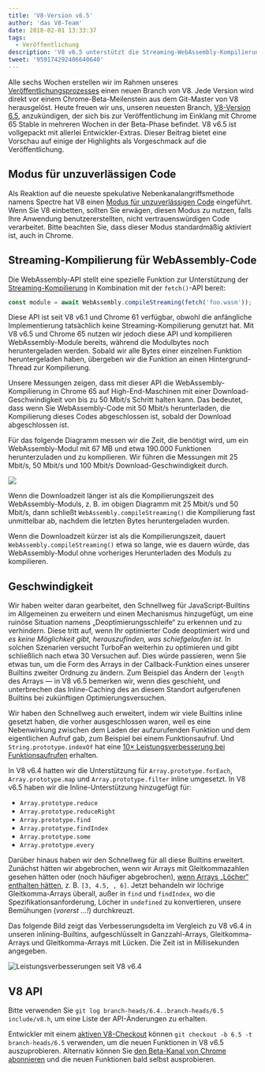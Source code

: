 ```yaml
---
title: 'V8-Version v6.5'
author: 'das V8-Team'
date: 2018-02-01 13:33:37
tags:
  - Veröffentlichung
description: 'V8 v6.5 unterstützt die Streaming-WebAssembly-Kompilierung und umfasst einen neuen “Modus für unzuverlässigen Code”.'
tweet: '959174292406640640'
---
```

Alle sechs Wochen erstellen wir im Rahmen unseres [Veröffentlichungsprozesses](/docs/release-process) einen neuen Branch von V8. Jede Version wird direkt vor einem Chrome-Beta-Meilenstein aus dem Git-Master von V8 herausgelöst. Heute freuen wir uns, unseren neuesten Branch, [V8-Version 6.5](https://chromium.googlesource.com/v8/v8.git/+log/branch-heads/6.5), anzukündigen, der sich bis zur Veröffentlichung im Einklang mit Chrome 65 Stable in mehreren Wochen in der Beta-Phase befindet. V8 v6.5 ist vollgepackt mit allerlei Entwickler-Extras. Dieser Beitrag bietet eine Vorschau auf einige der Highlights als Vorgeschmack auf die Veröffentlichung.

<!--truncate-->
## Modus für unzuverlässigen Code

Als Reaktion auf die neueste spekulative Nebenkanalangriffsmethode namens Spectre hat V8 einen [Modus für unzuverlässigen Code](/docs/untrusted-code-mitigations) eingeführt. Wenn Sie V8 einbetten, sollten Sie erwägen, diesen Modus zu nutzen, falls Ihre Anwendung benutzererstellten, nicht vertrauenswürdigen Code verarbeitet. Bitte beachten Sie, dass dieser Modus standardmäßig aktiviert ist, auch in Chrome.

## Streaming-Kompilierung für WebAssembly-Code

Die WebAssembly-API stellt eine spezielle Funktion zur Unterstützung der [Streaming-Kompilierung](https://developers.google.com/web/updates/2018/04/loading-wasm) in Kombination mit der `fetch()`-API bereit:

```js
const module = await WebAssembly.compileStreaming(fetch('foo.wasm'));
```

Diese API ist seit V8 v6.1 und Chrome 61 verfügbar, obwohl die anfängliche Implementierung tatsächlich keine Streaming-Kompilierung genutzt hat. Mit V8 v6.5 und Chrome 65 nutzen wir jedoch diese API und kompilieren WebAssembly-Module bereits, während die Modulbytes noch heruntergeladen werden. Sobald wir alle Bytes einer einzelnen Funktion heruntergeladen haben, übergeben wir die Funktion an einen Hintergrund-Thread zur Kompilierung.

Unsere Messungen zeigen, dass mit dieser API die WebAssembly-Kompilierung in Chrome 65 auf High-End-Maschinen mit einer Download-Geschwindigkeit von bis zu 50 Mbit/s Schritt halten kann. Das bedeutet, dass wenn Sie WebAssembly-Code mit 50 Mbit/s herunterladen, die Kompilierung dieses Codes abgeschlossen ist, sobald der Download abgeschlossen ist.

Für das folgende Diagramm messen wir die Zeit, die benötigt wird, um ein WebAssembly-Modul mit 67 MB und etwa 190.000 Funktionen herunterzuladen und zu kompilieren. Wir führen die Messungen mit 25 Mbit/s, 50 Mbit/s und 100 Mbit/s Download-Geschwindigkeit durch.

![](/_img/v8-release-65/wasm-streaming-compilation.svg)

Wenn die Downloadzeit länger ist als die Kompilierungszeit des WebAssembly-Moduls, z. B. im obigen Diagramm mit 25 Mbit/s und 50 Mbit/s, dann schließt `WebAssembly.compileStreaming()` die Kompilierung fast unmittelbar ab, nachdem die letzten Bytes heruntergeladen wurden.

Wenn die Downloadzeit kürzer ist als die Kompilierungszeit, dauert `WebAssembly.compileStreaming()` etwa so lange, wie es dauern würde, das WebAssembly-Modul ohne vorheriges Herunterladen des Moduls zu kompilieren.

## Geschwindigkeit

Wir haben weiter daran gearbeitet, den Schnellweg für JavaScript-Builtins im Allgemeinen zu erweitern und einen Mechanismus hinzugefügt, um eine ruinöse Situation namens „Deoptimierungsschleife“ zu erkennen und zu verhindern. Diese tritt auf, wenn Ihr optimierter Code deoptimiert wird und _es keine Möglichkeit gibt, herauszufinden, was schiefgelaufen ist_. In solchen Szenarien versucht TurboFan weiterhin zu optimieren und gibt schließlich nach etwa 30 Versuchen auf. Dies würde passieren, wenn Sie etwas tun, um die Form des Arrays in der Callback-Funktion eines unserer Builtins zweiter Ordnung zu ändern. Zum Beispiel das Ändern der `length` des Arrays — in V8 v6.5 bemerken wir, wenn dies geschieht, und unterbrechen das Inline-Caching des an diesem Standort aufgerufenen Builtins bei zukünftigen Optimierungsversuchen.

Wir haben den Schnellweg auch erweitert, indem wir viele Builtins inline gesetzt haben, die vorher ausgeschlossen waren, weil es eine Nebenwirkung zwischen dem Laden der aufzurufenden Funktion und dem eigentlichen Aufruf gab, zum Beispiel bei einem Funktionsaufruf. Und `String.prototype.indexOf` hat eine [10× Leistungsverbesserung bei Funktionsaufrufen](https://bugs.chromium.org/p/v8/issues/detail?id=6270) erhalten.

In V8 v6.4 hatten wir die Unterstützung für `Array.prototype.forEach`, `Array.prototype.map` und `Array.prototype.filter` inline umgesetzt. In V8 v6.5 haben wir die Inline-Unterstützung hinzugefügt für:

- `Array.prototype.reduce`
- `Array.prototype.reduceRight`
- `Array.prototype.find`
- `Array.prototype.findIndex`
- `Array.prototype.some`
- `Array.prototype.every`

Darüber hinaus haben wir den Schnellweg für all diese Builtins erweitert. Zunächst hätten wir abgebrochen, wenn wir Arrays mit Gleitkommazahlen gesehen hätten oder (noch häufiger abgebrochen), [wenn Arrays „Löcher“ enthalten hätten](/blog/elements-kinds), z. B. `[3, 4.5, , 6]`. Jetzt behandeln wir löchrige Gleitkomma-Arrays überall, außer in `find` und `findIndex`, wo die Spezifikationsanforderung, Löcher in `undefined` zu konvertieren, unsere Bemühungen (_vorerst …!_) durchkreuzt.

Das folgende Bild zeigt das Verbesserungsdelta im Vergleich zu V8 v6.4 in unseren inlining-Builtins, aufgeschlüsselt in Ganzzahl-Arrays, Gleitkomma-Arrays und Gleitkomma-Arrays mit Lücken. Die Zeit ist in Millisekunden angegeben.

![Leistungsverbesserungen seit V8 v6.4](/_img/v8-release-65/performance-improvements.svg)

## V8 API

Bitte verwenden Sie `git log branch-heads/6.4..branch-heads/6.5 include/v8.h`, um eine Liste der API-Änderungen zu erhalten.

Entwickler mit einem [aktiven V8-Checkout](/docs/source-code#using-git) können `git checkout -b 6.5 -t branch-heads/6.5` verwenden, um die neuen Funktionen in V8 v6.5 auszuprobieren. Alternativ können Sie [den Beta-Kanal von Chrome abonnieren](https://www.google.com/chrome/browser/beta.html) und die neuen Funktionen bald selbst ausprobieren.
